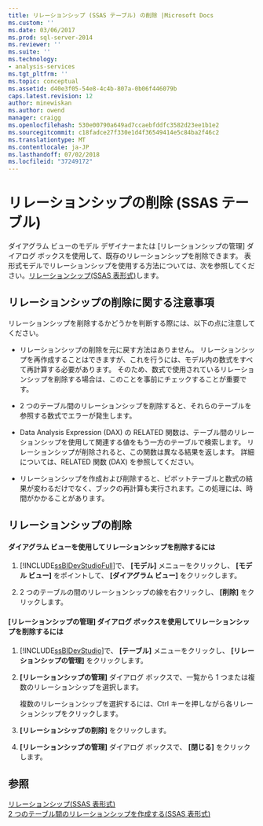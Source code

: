 ```yaml
---
title: リレーションシップ (SSAS テーブル) の削除 |Microsoft Docs
ms.custom: ''
ms.date: 03/06/2017
ms.prod: sql-server-2014
ms.reviewer: ''
ms.suite: ''
ms.technology:
- analysis-services
ms.tgt_pltfrm: ''
ms.topic: conceptual
ms.assetid: d40e3f05-54e8-4c4b-807a-0b06f446079b
caps.latest.revision: 12
author: minewiskan
ms.author: owend
manager: craigg
ms.openlocfilehash: 530e00790a649ad7ccaebfddfc3582d23ee1b1e2
ms.sourcegitcommit: c18fadce27f330e1d4f36549414e5c84ba2f46c2
ms.translationtype: MT
ms.contentlocale: ja-JP
ms.lasthandoff: 07/02/2018
ms.locfileid: "37249172"
---
```

# <a name="delete-relationships-ssas-tabular"></a>リレーションシップの削除 (SSAS テーブル)
  ダイアグラム ビューのモデル デザイナーまたは [リレーションシップの管理] ダイアログ ボックスを使用して、既存のリレーションシップを削除できます。 表形式モデルでリレーションシップを使用する方法については、次を参照してください。[リレーションシップ&#40;SSAS 表形式&#41;](relationships-ssas-tabular.md)します。  
  
## <a name="considerations-for-deleting-relationships"></a>リレーションシップの削除に関する注意事項  
 リレーションシップを削除するかどうかを判断する際には、以下の点に注意してください。  
  
-   リレーションシップの削除を元に戻す方法はありません。 リレーションシップを再作成することはできますが、これを行うには、モデル内の数式をすべて再計算する必要があります。 そのため、数式で使用されているリレーションシップを削除する場合は、このことを事前にチェックすることが重要です。  
  
-   2 つのテーブル間のリレーションシップを削除すると、それらのテーブルを参照する数式でエラーが発生します。  
  
-   Data Analysis Expression (DAX) の RELATED 関数は、テーブル間のリレーションシップを使用して関連する値をもう一方のテーブルで検索します。 リレーションシップが削除されると、この関数は異なる結果を返します。 詳細については、RELATED 関数 (DAX) を参照してください。  
  
-   リレーションシップを作成および削除すると、ピボットテーブルと数式の結果が変わるだけでなく、ブックの再計算も実行されます。この処理には、時間がかかることがあります。  
  
## <a name="delete-relationships"></a>リレーションシップの削除  
  
#### <a name="to-delete-a-relationship-by-using-diagram-view"></a>ダイアグラム ビューを使用してリレーションシップを削除するには  
  
1.  [!INCLUDE[ssBIDevStudioFull](../../includes/ssbidevstudiofull-md.md)]で、 **[モデル]** メニューをクリックし、 **[モデル ビュー]** をポイントして、 **[ダイアグラム ビュー]** をクリックします。  
  
2.  2 つのテーブルの間のリレーションシップの線を右クリックし、 **[削除]** をクリックします。  
  
#### <a name="to-delete-a-relationship-by-using-the-manage-relationships-dialog-box"></a>[リレーションシップの管理] ダイアログ ボックスを使用してリレーションシップを削除するには  
  
1.  [!INCLUDE[ssBIDevStudio](../../includes/ssbidevstudio-md.md)]で、 **[テーブル]** メニューをクリックし、 **[リレーションシップの管理]** をクリックします。  
  
2.  **[リレーションシップの管理]** ダイアログ ボックスで、一覧から 1 つまたは複数のリレーションシップを選択します。  
  
     複数のリレーションシップを選択するには、Ctrl キーを押しながら各リレーションシップをクリックします。  
  
3.  **[リレーションシップの削除]** をクリックします。  
  
4.  **[リレーションシップの管理]** ダイアログ ボックスで、 **[閉じる]** をクリックします。  
  
## <a name="see-also"></a>参照  
 [リレーションシップ&#40;SSAS 表形式&#41;](relationships-ssas-tabular.md)   
 [2 つのテーブル間のリレーションシップを作成する&#40;SSAS 表形式&#41;](create-a-relationship-between-two-tables-ssas-tabular.md)  
  
  
